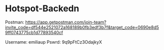 # Hotspot-Backedn

Postman: https://app.getpostman.com/join-team?invite_code=df544e2521072a168189b0fb3edf3b7f&target_code=0690e8d59ff0743775cb1d77893540cf

Username: emiliaup
Pswrd: 9q9pFtCz3OdajkyX